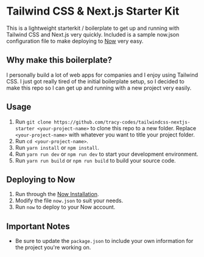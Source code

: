 # Tailwind CSS & Next.js Starter Kit

This is a lightweight starterkit / boilerplate to get up and running with Tailwind CSS and Next.js very quickly. Included is a sample now.json configuration file to make deploying to [Now](https://zeit.co/now) very easy.

## Why make this boilerplate?

I personally build a lot of web apps for companies and I enjoy using Tailwind CSS. I just got really tired of the initial boilerplate setup, so I decided to make this repo so I can get up and running with a new project very easily.

## Usage

1. Run `git clone https://github.com/tracy-codes/tailwindcss-nextjs-starter <your-project-name>` to clone this repo to a new folder. Replace `<your-project-name>` with whatever you want to title your project folder.
2. Run `cd <your-project-name>`.
3. Run `yarn install` or `npm install`.
4. Run `yarn run dev` or `npm run dev` to start your development environment.
5. Run `yarn run build` or `npm run build` to build your source code.

## Deploying to Now

1. Run through the [Now Installation](https://zeit.co/docs/v2/getting-started/installation/).
2. Modify the file `now.json` to suit your needs.
3. Run `now` to deploy to your Now account.

## Important Notes

- Be sure to update the `package.json` to include your own information for the project you're working on.
